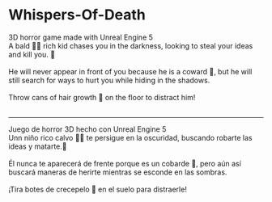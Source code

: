 # Whispers-Of-Death
3D horror game made with Unreal Engine 5
<br>
A bald 👨‍🦲 rich kid chases you in the darkness, looking to steal your ideas and kill you. 🔪
<br>
<br>
He will never appear in front of you because he is a coward 🐔, but he will still search for ways to hurt you while hiding in the shadows.
<br>
<br>
Throw cans of hair growth 🍶 on the floor to distract him!
<br>
<br>

--------------------------------------------------------------
Juego de horror 3D hecho con Unreal Engine 5
<br>
Unn niño rico calvo 👨‍🦲 te persigue en la oscuridad, buscando robarte las ideas y matarte.🔪
<br>
<br>
Él nunca te aparecerá de frente porque es un cobarde 🐔, pero aún así buscará maneras de herirte mientras se esconde en las sombras.
<br>
<br>
¡Tira botes de crecepelo 🍶 en el suelo para distraerle!
